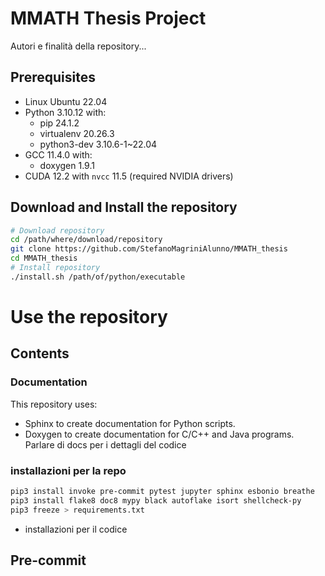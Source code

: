 # MMATH Thesis Project

Autori e finalità della repository...

## Prerequisites
- Linux Ubuntu 22.04
- Python 3.10.12 with:
  - pip 24.1.2
  - virtualenv 20.26.3
  - python3-dev 3.10.6-1~22.04
- GCC 11.4.0 with:
  - doxygen 1.9.1
- CUDA 12.2 with `nvcc` 11.5 (required NVIDIA drivers)

## Download and Install the repository
```bash
# Download repository
cd /path/where/download/repository
git clone https://github.com/StefanoMagriniAlunno/MMATH_thesis
cd MMATH_thesis
# Install repository
./install.sh /path/of/python/executable
```

# Use the repository

## Contents
### Documentation
This repository uses:
- Sphinx to create documentation for Python scripts.
- Doxygen to create documentation for C/C++ and Java programs.
Parlare di docs per i dettagli del codice
### installazioni per la repo
```bash
pip3 install invoke pre-commit pytest jupyter sphinx esbonio breathe
pip3 install flake8 doc8 mypy black autoflake isort shellcheck-py
pip3 freeze > requirements.txt
```

- installazioni per il codice

## Pre-commit
